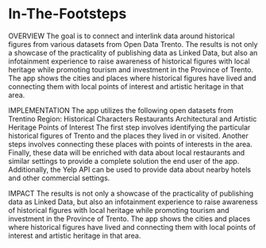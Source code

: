 # In-The-Footsteps

OVERVIEW
The goal is to connect and interlink data around historical figures from various datasets from Open Data Trento. The results is not only a showcase of the practicality of publishing data as Linked Data, but also an infotainment experience to raise awareness of historical figures with local heritage while promoting tourism and investment in the Province of Trento. The app shows the cities and places where historical figures have lived and connecting them with local points of interest and artistic heritage in that area.

IMPLEMENTATION
The app utilizes the following open datasets from Trentino Region:
Historical Characters
Restaurants
Architectural and Artistic Heritage
Points of Interest
The first step involves identifying the particular historical figures of Trento and the places they lived in or visited. Another steps involves connecting these places with points of interests in the area. Finally, these data will be enriched with data about  local restaurants and similar settings to provide a complete solution the end user of the app.
Additionally, the Yelp API can be used to provide data about nearby hotels and other commercial settings.

IMPACT
The results is not only a showcase of the practicality of publishing data as Linked Data, but also an infotainment experience to raise awareness of historical figures with local heritage while promoting tourism and investment in the Province of Trento. The app shows the cities and places where historical figures have lived and connecting them with local points of interest and artistic heritage in that area.

